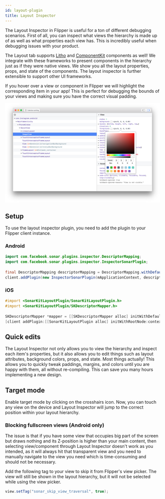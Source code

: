```yaml
---
id: layout-plugin
title: Layout Inspector
---
```


The Layout Inspector in Flipper is useful for a ton of different debugging scenarios. First of all, you can inspect what views the hierarchy is made up of as well as what properties each view has. This is incredibly useful when debugging issues with your product.

The Layout tab supports [Litho](https://fblitho.com) and [ComponentKit](https://componentkit.org) components as well! We integrate with these frameworks to present components in the hierarchy just as if they were native views. We show you all the layout properties, props, and state of the components. The layout inspector is further extensible to support other UI frameworks.

If you hover over a view or component in Flipper we will highlight the corresponding item in your app! This is perfect for debugging the bounds of your views and making sure you have the correct visual padding.

![Layout plugin](/docs/assets/layout.png)

## Setup

To use the layout inspector plugin, you need to add the plugin to your Flipper client instance.

### Android

```java
import com.facebook.sonar.plugins.inspector.DescriptorMapping;
import com.facebook.sonar.plugins.inspector.InspectorSonarPlugin;

final DescriptorMapping descriptorMapping = DescriptorMapping.withDefaults();
client.addPlugin(new InspectorSonarPlugin(mApplicationContext, descriptorMapping));
```

### iOS

```objective-c
#import <SonarKitLayoutPlugin/SonarKitLayoutPlugin.h>
#import <SonarKitLayoutPlugin/SKDescriptorMapper.h>

SKDescriptorMapper *mapper = [[SKDescriptorMapper alloc] initWithDefaults];
[client addPlugin:[[SonarKitLayoutPlugin alloc] initWithRootNode:context.application withDescriptorMapper:mapper]]
```

## Quick edits

The Layout Inspector not only allows you to view the hierarchy and inspect each item's properties, but it also allows you to edit things such as layout attributes, background colors, props, and state. Most things actually! This allows you to quickly tweak paddings, margins, and colors until you are happy with them, all without re-compiling. This can save you many hours implementing a new design.

## Target mode

Enable target mode by clicking on the crosshairs icon. Now, you can touch any view on the device and Layout Inspector will jump to the correct position within your layout hierarchy.

### Blocking fullscreen views (Android only)

The issue is that if you have some view that occupies big part of the screen but draws nothing and its Z-position is higher than your main content, then selecting view/component through Layout Inspector doesn't work as you intended, as it will always hit that transparent view and you need to manually navigate to the view you need which is time-consuming and should not be necessary.

Add the following tag to your view to skip it from Flipper's view picker. The view will still be shown in the layout hierarchy, but it will not be selected while using the view picker.

```java
view.setTag("sonar_skip_view_traversal", true);
```

